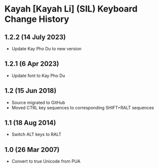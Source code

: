 Kayah [Kayah Li] (SIL) Keyboard Change History
=======================

1.2.2 (14 July 2023)
-----------------
* Update Kay Pho Du to new version

1.2.1 (6 Apr 2023)
-----------------
* Update font to Kay Pho Du

1.2 (15 Jun 2018)
-----------------
* Source migrated to GitHub
* Moved CTRL key sequences to corresponding SHIFT+RALT sequences

1.1 (18 Aug 2014)
-----------------
* Switch ALT keys to RALT

1.0 (26 Mar 2007)
-----------------
* Convert to true Unicode from PUA
